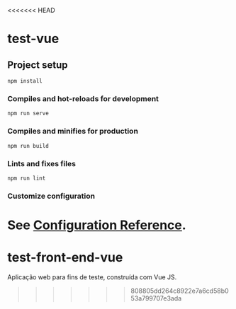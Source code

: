 <<<<<<< HEAD
# test-vue

## Project setup
```
npm install
```

### Compiles and hot-reloads for development
```
npm run serve
```

### Compiles and minifies for production
```
npm run build
```

### Lints and fixes files
```
npm run lint
```

### Customize configuration
See [Configuration Reference](https://cli.vuejs.org/config/).
=======
# test-front-end-vue
Aplicação web para fins de teste, construída com Vue JS.
>>>>>>> 808805dd264c8922e7a6cd58b053a799707e3ada
